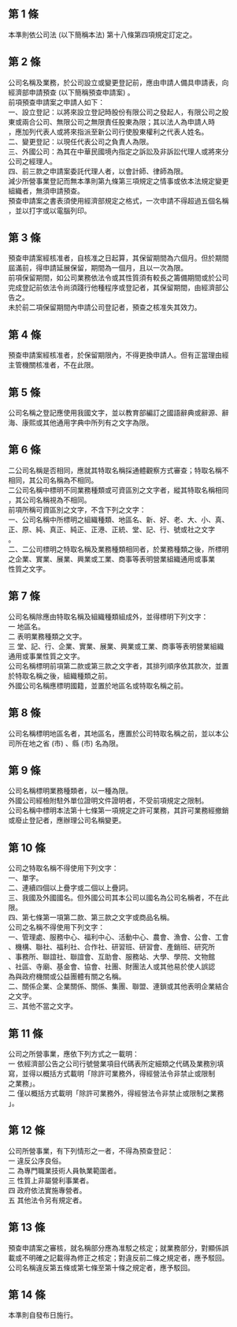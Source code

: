 第 1 條
-------
本準則依公司法 (以下簡稱本法) 第十八條第四項規定訂定之。

第 2 條
-------
公司名稱及業務，於公司設立或變更登記前，應由申請人備具申請表，向  
經濟部申請預查 (以下簡稱預查申請案) 。  
前項預查申請案之申請人如下：  
一、設立登記：以將來設立登記時股份有限公司之發起人，有限公司之股  
    東或兩合公司、無限公司之無限責任股東為限；其以法人為申請人時  
    ，應加列代表人或將來指派至新公司行使股東權利之代表人姓名。  
二、變更登記：以現任代表公司之負責人為限。  
三、外國公司：為其在中華民國境內指定之訴訟及非訴訟代理人或將來分  
    公司之經理人。  
四、前三款之申請案委託代理人者，以會計師、律師為限。  
減少所營事業登記而無本準則第九條第三項規定之情事或依本法規定變更  
組織者，無須申請預查。  
預查申請案之書表須使用經濟部規定之格式，一次申請不得超過五個名稱  
，並以打字或以電腦列印。

第 3 條
-------
預查申請案經核准者，自核准之日起算，其保留期間為六個月。但於期間  
屆滿前，得申請延展保留，期間為一個月，且以一次為限。  
前項保留期間，如公司業務依法令或其性質須有較長之籌備期間或於公司  
完成登記前依法令尚須踐行他種程序或登記者，其保留期間，由經濟部公  
告之。  
未於前二項保留期間內申請公司登記者，預查之核准失其效力。

第 4 條
-------
預查申請案經核准者，於保留期限內，不得更換申請人。但有正當理由經  
主管機關核准者，不在此限。

第 5 條
-------
公司名稱之登記應使用我國文字，並以教育部編訂之國語辭典或辭源、辭  
海、康熙或其他通用字典中所列有之文字為限。

第 6 條
-------
二公司名稱是否相同，應就其特取名稱採通體觀察方式審查；特取名稱不  
相同，其公司名稱為不相同。  
二公司名稱中標明不同業務種類或可資區別之文字者，縱其特取名稱相同  
，其公司名稱視為不相同。  
前項所稱可資區別之文字，不含下列之文字：  
一、公司名稱中所標明之組織種類、地區名、新、好、老、大、小、真、  
    正、原、純、真正、純正、正港、正統、堂、記、行、號或社之文字  
    。  
二、二公司標明之特取名稱及業務種類相同者，於業務種類之後，所標明  
    之企業、實業、展業、興業或工業、商事等表明營業組織通用或事業  
    性質之文字。

第 7 條
-------
公司名稱除應由特取名稱及組織種類組成外，並得標明下列文字：  
一  地區名。  
二  表明業務種類之文字。  
三  堂、記、行、企業、實業、展業、興業或工業、商事等表明營業組織  
    通用或事業性質之文字。  
公司名稱標明前項第二款或第三款之文字者，其排列順序依其款次，並置  
於特取名稱之後，組織種類之前。  
外國公司名稱應標明國籍，並置於地區名或特取名稱之前。

第 8 條
-------
公司名稱標明地區名者，其地區名，應置於公司特取名稱之前，並以本公  
司所在地之省 (市) 、縣 (市) 名為限。

第 9 條
-------
公司名稱標明業務種類者，以一種為限。  
外國公司經檢附駐外單位證明文件證明者，不受前項規定之限制。  
公司名稱中標明本法第十七條第一項規定之許可業務，其許可業務經撤銷  
或廢止登記者，應辦理公司名稱變更。

第 10 條
--------
公司之特取名稱不得使用下列文字：  
一、單字。  
二、連續四個以上疊字或二個以上疊詞。  
三、我國及外國國名。但外國公司其本公司以國名為公司名稱者，不在此  
    限。  
四、第七條第一項第二款、第三款之文字或商品名稱。  
公司之名稱不得使用下列文字：  
一、管理處、服務中心、福利中心、活動中心、農會、漁會、公會、工會  
    、機構、聯社、福利社、合作社、研習班、研習會、產銷班、研究所  
    、事務所、聯誼社、聯誼會、互助會、服務站、大學、學院、文物館  
    、社區、寺廟、基金會、協會、社團、財團法人或其他易於使人誤認  
    為與政府機關或公益團體有關之名稱。  
二、關係企業、企業關係、關係、集團、聯盟、連鎖或其他表明企業結合  
    之文字。  
三、其他不當之文字。

第 11 條
--------
公司之所營事業，應依下列方式之一載明：  
一  依經濟部公告之公司行號營業項目代碼表所定細類之代碼及業務別填  
    寫，並得以概括方式載明「除許可業務外，得經營法令非禁止或限制  
    之業務」。  
二  僅以概括方式載明「除許可業務外，得經營法令非禁止或限制之業務  
    」。

第 12 條
--------
公司所營事業，有下列情形之一者，不得為預查登記：  
一  違反公序良俗。  
二  為專門職業技術人員執業範圍者。  
三  性質上非屬營利事業者。  
四  政府依法實施專營者。  
五  其他法令另有規定者。

第 13 條
--------
預查申請案之審核，就名稱部分應為准駁之核定；就業務部分，對顯係誤  
載或不明確之記載得為修正之核定；對違反前二條之規定者，應予駁回。  
公司名稱違反第五條或第七條至第十條之規定者，應予駁回。

第 14 條
--------
本準則自發布日施行。

